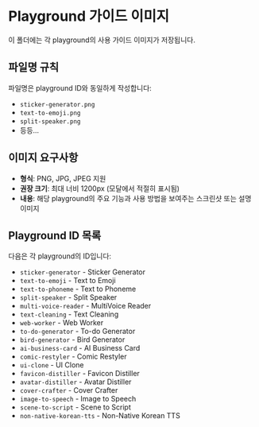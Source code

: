 # Playground 가이드 이미지

이 폴더에는 각 playground의 사용 가이드 이미지가 저장됩니다.

## 파일명 규칙

파일명은 playground ID와 동일하게 작성합니다:
- `sticker-generator.png`
- `text-to-emoji.png`
- `split-speaker.png`
- 등등...

## 이미지 요구사항

- **형식**: PNG, JPG, JPEG 지원
- **권장 크기**: 최대 너비 1200px (모달에서 적절히 표시됨)
- **내용**: 해당 playground의 주요 기능과 사용 방법을 보여주는 스크린샷 또는 설명 이미지

## Playground ID 목록

다음은 각 playground의 ID입니다:

- `sticker-generator` - Sticker Generator
- `text-to-emoji` - Text to Emoji
- `text-to-phoneme` - Text to Phoneme
- `split-speaker` - Split Speaker
- `multi-voice-reader` - MultiVoice Reader
- `text-cleaning` - Text Cleaning
- `web-worker` - Web Worker
- `to-do-generator` - To-do Generator
- `bird-generator` - Bird Generator
- `ai-business-card` - AI Business Card
- `comic-restyler` - Comic Restyler
- `ui-clone` - UI Clone
- `favicon-distiller` - Favicon Distiller
- `avatar-distiller` - Avatar Distiller
- `cover-crafter` - Cover Crafter
- `image-to-speech` - Image to Speech
- `scene-to-script` - Scene to Script
- `non-native-korean-tts` - Non-Native Korean TTS
